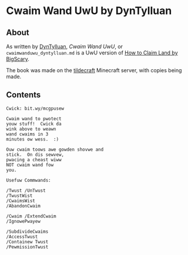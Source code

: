 # Cwaim Wand UwU by DynTylluan

## About
As written by [DynTylluan](https://namemc.com/profile/DynTylluan.1), _Cwaim Wand UwU_, or `cwaimwanduwu_dyntylluan.md` is a UwU version of [How to Claim Land by BigScary](howtoclaimland_bigscary.md).

The book was made on the [tildecraft](https://mc.tildeverse.org) Minecraft server, with copies being made.

## Contents
```
Cwick: bit.wy/mcgpusew

Cwaim wand to pwotect
youw stuff!  Cwick da
wink above to weawn
wand cwaims in 3
minutes ow wess.  :)

Ouw cwaim toows awe gowden shovwe and
stick.  On dis sewvew,
pwacing a cheast wiww
NOT cwaim wand fow
you.

Usefuw Commwands:

/Twust /UnTwust
/TwustWist
/CwaimsWist
/AbandonCwaim

/Cwaim /ExtendCwaim
/IgnowePwayew

/SubdivideCwaims
/AccessTwust
/Containew Twust
/PewmissionTwust
```